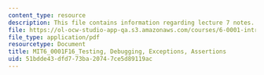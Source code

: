 ```yaml
---
content_type: resource
description: This file contains information regarding lecture 7 notes.
file: https://ol-ocw-studio-app-qa.s3.amazonaws.com/courses/6-0001-introduction-to-computer-science-and-programming-in-python-fall-2016/51bdde43dfd773ba20747ce5d89119ac_MIT6_0001F16_Lec7.pdf
file_type: application/pdf
resourcetype: Document
title: MIT6_0001F16_Testing, Debugging, Exceptions, Assertions
uid: 51bdde43-dfd7-73ba-2074-7ce5d89119ac
---
```

